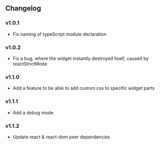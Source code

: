 ## Changelog
### v1.0.1
- Fix naming of typeScript module declaration

### v1.0.2
- Fix a bug, where the widget instantly destroyed itself, caused by reactStrictMode

### v1.1.0
- Add a feature to be able to add custom css to specific widget parts

### v1.1.1
- Add a debug mode

### v1.1.2
- Update react & react-dom peer dependencies
